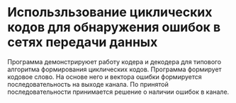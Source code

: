 # Использльзование циклических кодов для обнаружения ошибок в сетях передачи данных
Программа демонстрируюет работу
кодера и декодера для типового алгоритма формирования циклических
кодов. Программа формирует кодовое слово. На основе него и вектора
ошибки формируется последовательность на выходе канала. По принятой
последовательности принимается решение о наличии ошибок в канале.

